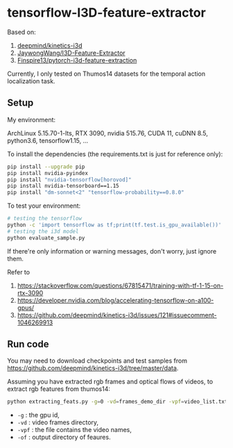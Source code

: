 
# tensorflow-I3D-feature-extractor

Based on:

1. [deepmind/kinetics-i3d](https://github.com/deepmind/kinetics-i3d)
2. [JaywongWang/I3D-Feature-Extractor](https://github.com/JaywongWang/I3D-Feature-Extractor)
3. [Finspire13/pytorch-i3d-feature-extraction](https://github.com/Finspire13/pytorch-i3d-feature-extraction)

Currently, I only tested on Thumos14 datasets for the temporal action localization task.

## Setup

My environment:

ArchLinux 5.15.70-1-lts, RTX 3090, nvidia 515.76, CUDA 11, cuDNN 8.5, python3.6, tensorflow1.15, ...

To install the dependencies (the requirements.txt is just for reference only):

```bash
pip install --upgrade pip
pip install nvidia-pyindex
pip install "nvidia-tensorflow[horovod]"
pip install nvidia-tensorboard==1.15
pip install "dm-sonnet<2" "tensorflow-probability==0.8.0"
```

To test your environment:

```bash
# testing the tensorflow
python -c 'import tensorflow as tf;print(tf.test.is_gpu_available())'
# testing the i3d model
python evaluate_sample.py
```
If there're only information or warning messages, don't worry, just ignore them.

Refer to 

1. https://stackoverflow.com/questions/67815471/training-with-tf-1-15-on-rtx-3090
2. https://developer.nvidia.com/blog/accelerating-tensorflow-on-a100-gpus/
3. https://github.com/deepmind/kinetics-i3d/issues/121#issuecomment-1046269913

## Run code

You may need to download checkpoints and test samples from https://github.com/deepmind/kinetics-i3d/tree/master/data.

Assuming you have extracted rgb frames and optical flows of videos, to extract rgb features from thumos14:

```bash
python extracting_feats.py -g=0 -vd=frames_demo_dir -vpf=video_list.txt -of=feat_demo_dir -et=rgb
``` 

* `-g` : the gpu id,
* `-vd` : video frames directory,
* `-vpf` : the file contains the video names,
* `-of` : output directory of feaures.



